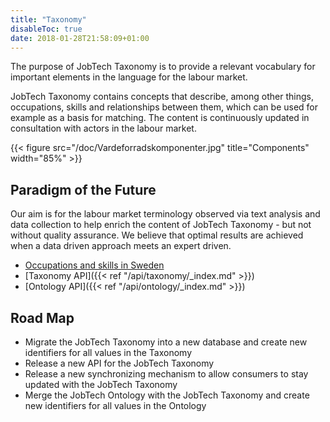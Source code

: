 ```yaml
---
title: "Taxonomy"
disableToc: true
date: 2018-01-28T21:58:09+01:00
---
```


The purpose of JobTech Taxonomy is to provide a relevant vocabulary for important elements in the language for the labour market.

JobTech Taxonomy contains concepts that describe, among other things, occupations, skills and relationships between them, 
which can be used for example as a basis for matching. The content is continuously updated in consultation with actors in the labour market.




{{< figure src="/doc/Vardeforradskomponenter.jpg" title="Components" width="85%" >}}
## Paradigm of the Future
Our aim is for the labour market terminology observed via text analysis and data collection to help enrich the content of JobTech Taxonomy - but not without quality assurance. 
We believe that optimal results are achieved when a data driven approach meets an expert driven.


 

* [Occupations and skills in Sweden](/doc/occupations_skills_Sweden.pdf)
* [Taxonomy API]({{< ref "/api/taxonomy/_index.md" >}})
* [Ontology API]({{< ref "/api/ontology/_index.md" >}})

## Road Map


* Migrate the JobTech Taxonomy into a new database and create new identifiers for all values in the Taxonomy
* Release a new API for the JobTech Taxonomy 
* Release a new synchronizing mechanism to allow consumers to stay updated with the JobTech Taxonomy
* Merge the JobTech Ontology with the JobTech Taxonomy and create new identifiers for all values in the Ontology




